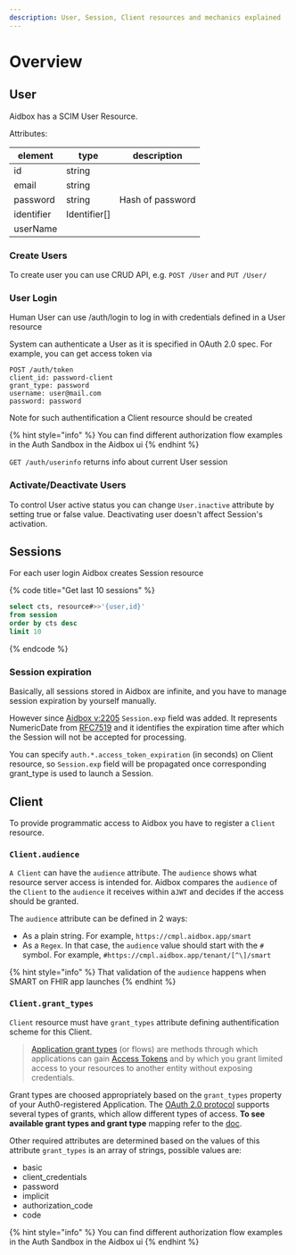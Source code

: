 ```yaml
---
description: User, Session, Client resources and mechanics explained
---
```


# Overview

## **User**

Aidbox has a SCIM User Resource.

Attributes:

| element    | type          | description      |
| ---------- | ------------- | ---------------- |
| id         | string        |                  |
| email      | string        |                  |
| password   | string        | Hash of password |
| identifier | Identifier\[] |                  |
| userName   |               |                  |

### Create Users

To create user you can use CRUD API, e.g. `POST /User` and `PUT /User/`

### User Login

Human User can use /auth/login to log in with credentials defined in a User resource

System can authenticate a User as it is specified in OAuth 2.0 spec. For example, you can get access token via

```
POST /auth/token
client_id: password-client
grant_type: password
username: user@mail.com
password: password
```

Note for such authentification a Client resource should be created

{% hint style="info" %}
You can find different authorization flow examples in the Auth Sandbox in the Aidbox ui
{% endhint %}

`GET /auth/userinfo` returns info about current User session

### Activate/Deactivate Users

To control User active status you can change `User.inactive` attribute by setting true or false value. Deactivating user doesn't affect Session's activation.

## Sessions

For each user login Aidbox creates Session resource

{% code title="Get last 10 sessions" %}
```sql
select cts, resource#>>'{user,id}'
from session
order by cts desc
limit 10
```
{% endcode %}

### Session expiration

Basically, all sessions stored in Aidbox are infinite, and you have to manage session expiration by yourself manually.

However since [Aidbox v:2205](https://docs.aidbox.app/getting-started/versioning-and-release-notes/release-notes#may-2022-v-2205-edge) `Session.exp` field was added. It represents NumericDate from [RFC7519](https://www.rfc-editor.org/rfc/rfc7519#section-2) and it identifies the expiration time after which the Session will not be accepted for processing.

You can specify `auth.*.access_token_expiration` (in seconds) on Client resource, so `Session.exp` field will be propagated once corresponding grant\_type is used to launch a Session.

## Client

To provide programmatic access to Aidbox you have to register a `Client` resource.

### `Client.audience`

`A Client` can have the `audience` attribute. The `audience` shows what resource server access is intended for. Aidbox compares the `audience` of the `Client` to the `audience` it receives within a`JWT` and decides if the access should be granted.

The `audience` attribute can be defined in 2 ways:

* As a plain string. For example, `https://cmpl.aidbox.app/smart`
* As a `Regex`. In that case, the `audience` value should start with the `#` symbol. For example, `#https://cmpl.aidbox.app/tenant/[^\]/smart`

{% hint style="info" %}
That validation of the `audience` happens when SMART on FHIR app launches
{% endhint %}

### `Client.grant_types`

`Client` resource must have `grant_types` attribute defining authentification scheme for this Client.

> [Application grant types](https://auth0.com/docs/configure/applications/application-grant-types#available-grant-types) (or flows) are methods through which applications can gain [Access Tokens](https://auth0.com/docs/security/tokens/access-tokens) and by which you grant limited access to your resources to another entity without exposing credentials.

Grant types are choosed appropriately based on the `grant_types` property of your Auth0-registered Application. The [OAuth 2.0 protocol](https://auth0.com/docs/authorization/flows/which-oauth-2-0-flow-should-i-use) supports several types of grants, which allow different types of access. **To see available grant types and grant type** mapping refer to the [doc](https://auth0.com/docs/configure/applications/application-grant-types#available-grant-types).

Other required attributes are determined based on the values of this attribute `grant_types` is an array of strings, possible values are:

* basic
* client\_credentials
* password
* implicit
* authorization\_code
* code

{% hint style="info" %}
You can find different authorization flow examples in the Auth Sandbox in the Aidbox ui
{% endhint %}
